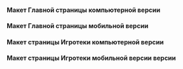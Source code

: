 #### Макет Главной страницы компьютерной версии
#### Макет Главной страницы мобильной версии
#### Макет страницы Игротеки компьютерной версии
#### Макет страницы Игротеки мобильной версии версии
